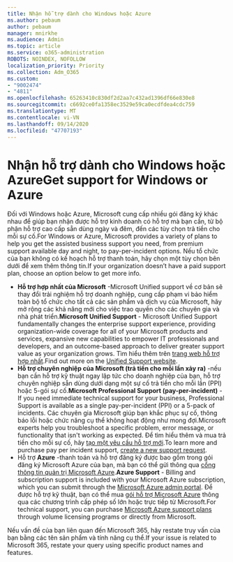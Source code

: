 ```yaml
---
title: Nhận hỗ trợ dành cho Windows hoặc Azure
ms.author: pebaum
author: pebaum
manager: mnirkhe
ms.audience: Admin
ms.topic: article
ms.service: o365-administration
ROBOTS: NOINDEX, NOFOLLOW
localization_priority: Priority
ms.collection: Adm_O365
ms.custom:
- "9002474"
- "4811"
ms.openlocfilehash: 65263410c830df2d2aa7c432ad1396df66e830e8
ms.sourcegitcommit: c6692ce0fa1358ec3529e59ca0ecdfdea4cdc759
ms.translationtype: MT
ms.contentlocale: vi-VN
ms.lasthandoff: 09/14/2020
ms.locfileid: "47707193"
---
```

# <a name="get-support-for-windows-or-azure"></a><span data-ttu-id="7ad12-102">Nhận hỗ trợ dành cho Windows hoặc Azure</span><span class="sxs-lookup"><span data-stu-id="7ad12-102">Get support for Windows or Azure</span></span>

<span data-ttu-id="7ad12-103">Đối với Windows hoặc Azure, Microsoft cung cấp nhiều gói đăng ký khác nhau để giúp bạn nhận được hỗ trợ kinh doanh có hỗ trợ mà bạn cần, từ bộ phận hỗ trợ cao cấp sẵn dùng ngày và đêm, đến các tùy chọn trả tiền cho mỗi sự cố.</span><span class="sxs-lookup"><span data-stu-id="7ad12-103">For Windows or Azure, Microsoft provides a variety of plans to help you get the assisted business support you need, from premium support available day and night, to pay-per-incident options.</span></span> <span data-ttu-id="7ad12-104">Nếu tổ chức của bạn không có kế hoạch hỗ trợ thanh toán, hãy chọn một tùy chọn bên dưới để xem thêm thông tin.</span><span class="sxs-lookup"><span data-stu-id="7ad12-104">If your organization doesn’t have a paid support plan, choose an option below to get more info.</span></span>

- <span data-ttu-id="7ad12-105">**Hỗ trợ hợp nhất của Microsoft** -Microsoft Unified support về cơ bản sẽ thay đổi trải nghiệm hỗ trợ doanh nghiệp, cung cấp phạm vi bảo hiểm toàn bộ tổ chức cho tất cả các sản phẩm và dịch vụ của Microsoft, hãy mở rộng các khả năng mới cho việc trao quyền cho các chuyên gia và nhà phát triển.</span><span class="sxs-lookup"><span data-stu-id="7ad12-105">**Microsoft Unified Support** - Microsoft Unified Support fundamentally changes the enterprise support experience, providing organization-wide coverage for all of your Microsoft products and services, expansive new capabilities to empower IT professionals and developers, and an outcome-based approach to deliver greater support value as your organization grows.</span></span> <span data-ttu-id="7ad12-106">Tìm hiểu thêm trên [trang web hỗ trợ hợp nhất](https://aka.ms/unified-support).</span><span class="sxs-lookup"><span data-stu-id="7ad12-106">Find out more on the [Unified Support website](https://aka.ms/unified-support).</span></span>
- <span data-ttu-id="7ad12-107">**Hỗ trợ chuyên nghiệp của Microsoft (trả tiền cho mỗi lần xảy ra)** -nếu bạn cần hỗ trợ kỹ thuật ngay lập tức cho doanh nghiệp của bạn, hỗ trợ chuyên nghiệp sẵn dùng dưới dạng một sự cố trả tiền cho mỗi lần (PPI) hoặc 5-gói sự cố.</span><span class="sxs-lookup"><span data-stu-id="7ad12-107">**Microsoft Professional Support (pay-per-incident)** - If you need immediate technical support for your business, Professional Support is available as a single pay-per-incident (PPI) or a 5-pack of incidents.</span></span> <span data-ttu-id="7ad12-108">Các chuyên gia Microsoft giúp bạn khắc phục sự cố, thông báo lỗi hoặc chức năng cụ thể không hoạt động như mong đợi.</span><span class="sxs-lookup"><span data-stu-id="7ad12-108">Microsoft experts help you troubleshoot a specific problem, error message, or functionality that isn't working as expected.</span></span> <span data-ttu-id="7ad12-109">Để tìm hiểu thêm và mua trả tiền cho mỗi sự cố, hãy [tạo một yêu cầu hỗ trợ mới](https://support.microsoft.com/supportforbusiness/productselection).</span><span class="sxs-lookup"><span data-stu-id="7ad12-109">To learn more and purchase pay per incident support, [create a new support request](https://support.microsoft.com/supportforbusiness/productselection).</span></span>
- <span data-ttu-id="7ad12-110">Hỗ trợ **Azure** -thanh toán và hỗ trợ đăng ký được bao gồm trong gói đăng ký Microsoft Azure của bạn, mà bạn có thể gửi thông qua [cổng thông tin quản trị Microsoft Azure](https://portal.azure.com/).</span><span class="sxs-lookup"><span data-stu-id="7ad12-110">**Azure Support** - Billing and subscription support is included with your Microsoft Azure subscription, which you can submit through the [Microsoft Azure admin portal](https://portal.azure.com/).</span></span> <span data-ttu-id="7ad12-111">Để được hỗ trợ kỹ thuật, bạn có thể mua [gói hỗ trợ Microsoft Azure](https://azure.microsoft.com/support/plans/) thông qua các chương trình cấp phép số lớn hoặc trực tiếp từ Microsoft.</span><span class="sxs-lookup"><span data-stu-id="7ad12-111">For technical support, you can purchase [Microsoft Azure support plans](https://azure.microsoft.com/support/plans/) through volume licensing programs or directly from Microsoft.</span></span>

<span data-ttu-id="7ad12-112">Nếu vấn đề của bạn liên quan đến Microsoft 365, hãy restate truy vấn của bạn bằng các tên sản phẩm và tính năng cụ thể.</span><span class="sxs-lookup"><span data-stu-id="7ad12-112">If your issue is related to Microsoft 365, restate your query using specific product names and features.</span></span>
